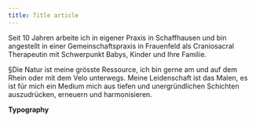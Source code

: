 ```yaml
---
title: Title article
---
```

Seit 10 Jahren arbeite ich in eigener Praxis in Schaffhausen und bin angestellt in einer Gemeinschaftspraxis in Frauenfeld als Craniosacral Therapeutin mit Schwerpunkt Babys, Kinder und Ihre Familie.

 §Die Natur ist meine grösste Ressource, ich bin gerne am und auf dem Rhein oder mit dem Velo unterwegs. Meine Leidenschaft ist das Malen, es ist für mich ein Medium mich aus tiefen und unergründlichen Schichten auszudrücken, erneuern und harmonisieren.

**Typography**